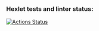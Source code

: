 ### Hexlet tests and linter status:
[![Actions Status](https://github.com/sh4kh/js-oop-project-62/actions/workflows/hexlet-check.yml/badge.svg)](https://github.com/sh4kh/js-oop-project-62/actions)